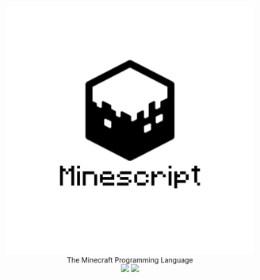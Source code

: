 <p align="center">
  <img src="https://github.com/Holiaaa/MPL/blob/main/logo/logo_500x500.png?raw=true" alt="Sublime's custom image"/>
  The Minecraft Programming Language
  <br>
  <img src="https://img.shields.io/badge/Licence-MIT-blue">
  <img src="https://img.shields.io/badge/Made_in-Python-green">
</p>
